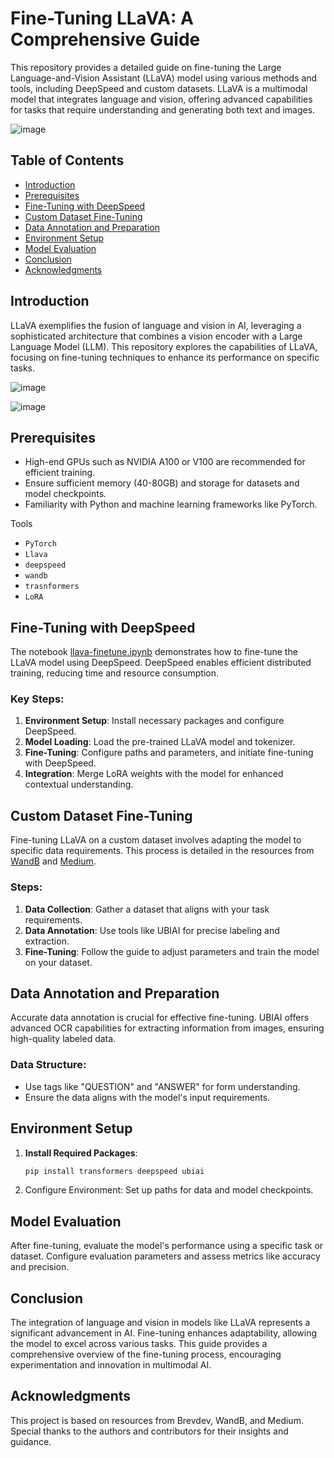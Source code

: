 # Fine-Tuning LLaVA: A Comprehensive Guide

This repository provides a detailed guide on fine-tuning the Large Language-and-Vision Assistant (LLaVA) model using various methods and tools, including DeepSpeed and custom datasets. LLaVA is a multimodal model that integrates language and vision, offering advanced capabilities for tasks that require understanding and generating both text and images.

![image](https://github.com/user-attachments/assets/3b01fcdc-463e-4a50-bcef-af67cab4f083)


## Table of Contents

- [Introduction](#introduction)
- [Prerequisites](#prerequisites)
- [Fine-Tuning with DeepSpeed](#fine-tuning-with-deepspeed)
- [Custom Dataset Fine-Tuning](#custom-dataset-fine-tuning)
- [Data Annotation and Preparation](#data-annotation-and-preparation)
- [Environment Setup](#environment-setup)
- [Model Evaluation](#model-evaluation)
- [Conclusion](#conclusion)
- [Acknowledgments](#acknowledgments)

## Introduction

LLaVA exemplifies the fusion of language and vision in AI, leveraging a sophisticated architecture that combines a vision encoder with a Large Language Model (LLM). This repository explores the capabilities of LLaVA, focusing on fine-tuning techniques to enhance its performance on specific tasks.

![image](https://github.com/user-attachments/assets/2018c77b-04d1-4b42-85b5-ca488d19ef1f)

![image](https://github.com/user-attachments/assets/772c0a36-a563-47cd-ac65-69eb9825a468)

## Prerequisites

- High-end GPUs such as NVIDIA A100 or V100 are recommended for efficient training.
- Ensure sufficient memory (40-80GB) and storage for datasets and model checkpoints.
- Familiarity with Python and machine learning frameworks like PyTorch.

Tools
- `PyTorch`
- `Llava`
- `deepspeed`
- `wandb`
- `trasnformers`
- `LoRA`

## Fine-Tuning with DeepSpeed

The notebook [llava-finetune.ipynb](https://github.com/brevdev/notebooks/blob/main/llava-finetune.ipynb) demonstrates how to fine-tune the LLaVA model using DeepSpeed. DeepSpeed enables efficient distributed training, reducing time and resource consumption.

### Key Steps:
1. **Environment Setup**: Install necessary packages and configure DeepSpeed.
2. **Model Loading**: Load the pre-trained LLaVA model and tokenizer.
3. **Fine-Tuning**: Configure paths and parameters, and initiate fine-tuning with DeepSpeed.
4. **Integration**: Merge LoRA weights with the model for enhanced contextual understanding.

## Custom Dataset Fine-Tuning

Fine-tuning LLaVA on a custom dataset involves adapting the model to specific data requirements. This process is detailed in the resources from [WandB](https://wandb.ai/byyoung3/ml-news/reports/How-to-Fine-Tune-LLaVA-on-a-Custom-Dataset--Vmlldzo2NjUwNTc1) and [Medium](https://medium.com/ubiai-nlp/how-to-fine-tune-llava-on-your-custom-dataset-aca118a90bc3).

### Steps:
1. **Data Collection**: Gather a dataset that aligns with your task requirements.
2. **Data Annotation**: Use tools like UBIAI for precise labeling and extraction.
3. **Fine-Tuning**: Follow the guide to adjust parameters and train the model on your dataset.

## Data Annotation and Preparation

Accurate data annotation is crucial for effective fine-tuning. UBIAI offers advanced OCR capabilities for extracting information from images, ensuring high-quality labeled data.

### Data Structure:
- Use tags like "QUESTION" and "ANSWER" for form understanding.
- Ensure the data aligns with the model's input requirements.

## Environment Setup

1. **Install Required Packages**:
   ```bash
   pip install transformers deepspeed ubiai
   ```
2. Configure Environment: Set up paths for data and model checkpoints.

## Model Evaluation
After fine-tuning, evaluate the model's performance using a specific task or dataset. Configure evaluation parameters and assess metrics like accuracy and precision.

## Conclusion
The integration of language and vision in models like LLaVA represents a significant advancement in AI. Fine-tuning enhances adaptability, allowing the model to excel across various tasks. This guide provides a comprehensive overview of the fine-tuning process, encouraging experimentation and innovation in multimodal AI.

## Acknowledgments
This project is based on resources from Brevdev, WandB, and Medium. Special thanks to the authors and contributors for their insights and guidance.
